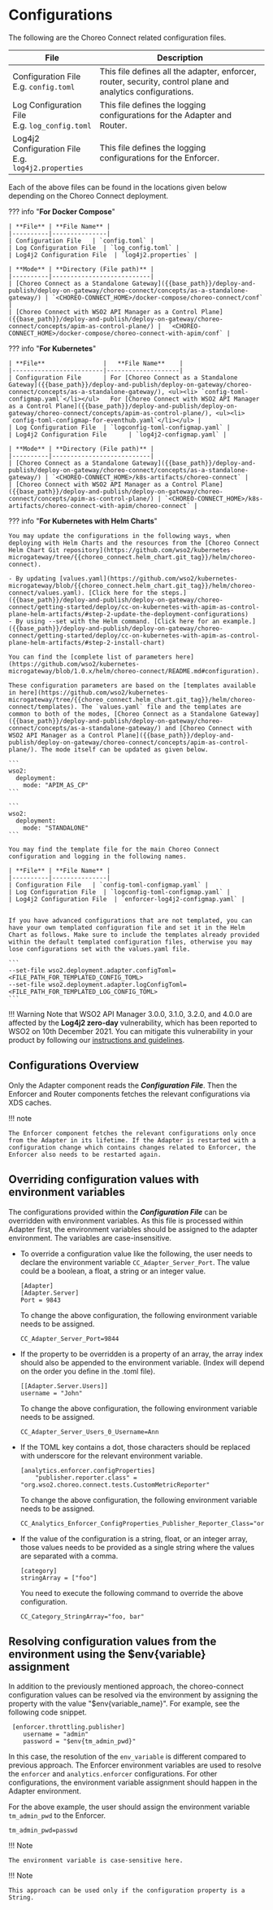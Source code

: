 # Configurations

The following are the Choreo Connect related configuration files.

| **File** | **Description** |
|---------------|---------------------|
| Configuration File </br> E.g. `config.toml` | This file defines all the adapter, enforcer, router, security, control plane and analytics configurations.     | 
| Log Configuration File </br> E.g. `log_config.toml` | This file defines the logging configurations for the Adapter and Router.  | 
| Log4j2 Configuration File </br> E.g. `log4j2.properties` | This file defines the logging configurations for the Enforcer.  |

Each of the above files can be found in the locations given below depending on the Choreo Connect deployment.

??? info "**For Docker Compose**"

    | **File** | **File Name** |
    |----------|---------------|
    | Configuration File   | `config.toml` |
    | Log Configuration File  | `log_config.toml` |
    | Log4j2 Configuration File  | `log4j2.properties` |

    | **Mode** | **Directory (File path)** |
    |----------|---------------------------|
    | [Choreo Connect as a Standalone Gateway]({{base_path}}/deploy-and-publish/deploy-on-gateway/choreo-connect/concepts/as-a-standalone-gateway/) | `<CHOREO-CONNECT_HOME>/docker-compose/choreo-connect/conf` |
    | [Choreo Connect with WSO2 API Manager as a Control Plane]({{base_path}}/deploy-and-publish/deploy-on-gateway/choreo-connect/concepts/apim-as-control-plane/) |  `<CHOREO-CONNECT_HOME>/docker-compose/choreo-connect-with-apim/conf` |

??? info "**For Kubernetes**"

    | **File**                |   **File Name**    |
    |-------------------------|--------------------|
    | Configuration File      | For [Choreo Connect as a Standalone Gateway]({{base_path}}/deploy-and-publish/deploy-on-gateway/choreo-connect/concepts/as-a-standalone-gateway/), <ul><li> `config-toml-configmap.yaml`</li></ul>   For [Choreo Connect with WSO2 API Manager as a Control Plane]({{base_path}}/deploy-and-publish/deploy-on-gateway/choreo-connect/concepts/apim-as-control-plane/), <ul><li> `config-toml-configmap-for-eventhub.yaml`</li></ul> |
    | Log Configuration File  | `logconfig-toml-configmap.yaml` |
    | Log4j2 Configuration File      | `log4j2-configmap.yaml` |

    | **Mode** | **Directory (File path)** |
    |----------|---------------------------|
    | [Choreo Connect as a Standalone Gateway]({{base_path}}/deploy-and-publish/deploy-on-gateway/choreo-connect/concepts/as-a-standalone-gateway/) | `<CHOREO-CONNECT_HOME>/k8s-artifacts/choreo-connect` |
    | [Choreo Connect with WSO2 API Manager as a Control Plane]({{base_path}}/deploy-and-publish/deploy-on-gateway/choreo-connect/concepts/apim-as-control-plane/) | `<CHOREO-CONNECT_HOME>/k8s-artifacts/choreo-connect-with-apim/choreo-connect` |

??? info "**For Kubernetes with Helm Charts**"

    You may update the configurations in the following ways, when deploying with Helm Charts and the resources from the [Choreo Connect Helm Chart Git repository](https://github.com/wso2/kubernetes-microgateway/tree/{{choreo_connect.helm_chart.git_tag}}/helm/choreo-connect). 

    - By updating [values.yaml](https://github.com/wso2/kubernetes-microgateway/blob/{{choreo_connect.helm_chart.git_tag}}/helm/choreo-connect/values.yaml). [Click here for the steps.]({{base_path}}/deploy-and-publish/deploy-on-gateway/choreo-connect/getting-started/deploy/cc-on-kubernetes-with-apim-as-control-plane-helm-artifacts/#step-2-update-the-deployment-configurations)
    - By using --set with the Helm command. [Click here for an example.]({{base_path}}/deploy-and-publish/deploy-on-gateway/choreo-connect/getting-started/deploy/cc-on-kubernetes-with-apim-as-control-plane-helm-artifacts/#step-2-install-chart)

    You can find the [complete list of parameters here](https://github.com/wso2/kubernetes-microgateway/blob/1.0.x/helm/choreo-connect/README.md#configuration).

    These configuration parameters are based on the [templates available in here](https://github.com/wso2/kubernetes-microgateway/tree/{{choreo_connect.helm_chart.git_tag}}/helm/choreo-connect/templates). The `values.yaml` file and the templates are common to both of the modes, [Choreo Connect as a Standalone Gateway]({{base_path}}/deploy-and-publish/deploy-on-gateway/choreo-connect/concepts/as-a-standalone-gateway/) and [Choreo Connect with WSO2 API Manager as a Control Plane]({{base_path}}/deploy-and-publish/deploy-on-gateway/choreo-connect/concepts/apim-as-control-plane/). The mode itself can be updated as given below.

    ```
    wso2:
      deployment:
        mode: "APIM_AS_CP"
    ```

    ```
    wso2:
      deployment:
        mode: "STANDALONE"
    ```

    You may find the template file for the main Choreo Connect configuration and logging in the following names.

    | **File** | **File Name** |
    |----------|---------------|
    | Configuration File   | `config-toml-configmap.yaml` |
    | Log Configuration File  | `logconfig-toml-configmap.yaml` |
    | Log4j2 Configuration File  | `enforcer-log4j2-configmap.yaml` |


    If you have advanced configurations that are not templated, you can have your own templated configuration file and set it in the Helm Chart as follows. Make sure to include the templates already provided within the default templated configuration files, otherwise you may lose configurations set with the values.yaml file.

    ```    
    --set-file wso2.deployment.adapter.configToml=<FILE_PATH_FOR_TEMPLATED_CONFIG_TOML>
    --set-file wso2.deployment.adapter.logConfigToml=<FILE_PATH_FOR_TEMPLATED_LOG_CONFIG_TOML>
    ``` 

!!! Warning
    Note that WSO2 API Manager 3.0.0, 3.1.0, 3.2.0, and 4.0.0 are affected by the **Log4j2 zero-day** vulnerability, which has been reported to WSO2 on 10th December 2021. You can mitigate this vulnerability in your product by following our [instructions and guidelines](https://docs.wso2.com/pages/viewpage.action?pageId=180948677).

## Configurations Overview

Only the Adapter component reads the ***Configuration File***. Then the Enforcer and Router components fetches the relevant configurations via XDS caches.

!!! note

    The Enforcer component fetches the relevant configurations only once from the Adapter in its lifetime. If the Adapter is restarted with a configuration change which contains changes related to Enforcer, the Enforcer also needs to be restarted again.


## Overriding configuration values with environment variables

The configurations provided within the ***Configuration File*** can be overridden with environment variables. As this file is processed within Adapter first, the environment variables should be assigned
to the adapter environment. The variables are case-insensitive.

- To override a configuration value like the following, the user needs to declare the environment variable
`CC_Adapter_Server_Port`. The value could be a boolean, a float, a string or an integer value.

    ```
    [Adapter]
    [Adapter.Server]
    Port = 9843
    ```

    To change the above configuration, the following environment variable needs to be assigned.

    ```
    CC_Adapter_Server_Port=9844
    ```

- If the property to be overridden is a property of an array, the array index should also be appended to the 
environment variable. (Index will depend on the order you define in the .toml file).

    ```
    [[Adapter.Server.Users]]
    username = "John"
    ```

    To change the above configuration, the following environment variable needs to be assigned.

    ```
    CC_Adapter_Server_Users_0_Username=Ann
    ```


- If the TOML key contains a dot, those characters should be replaced with underscore for the relevant 
environment variable.

    ```
    [analytics.enforcer.configProperties]
        "publisher.reporter.class" = "org.wso2.choreo.connect.tests.CustomMetricReporter"
    ```            

    To change the above configuration, the following environment variable needs to be assigned.

    ```
    CC_Analytics_Enforcer_ConfigProperties_Publisher_Reporter_Class="org.example.CustomMetricReporter"
    ```

- If the value of the configuration is a string, float, or an integer array, those values needs to be provided as
a single string where the values are separated with a comma. 

    ```
    [category]
    stringArray = ["foo"]
    ```

    You need to execute the following command to override the above configuration.

    ```
    CC_Category_StringArray="foo, bar"
    ```


## Resolving configuration values from the environment using the $env{variable} assignment

In addition to the previously mentioned approach, the choreo-connect configuration values can be resolved via the environment by assigning the property with the value "$env{variable_name}". For example, see the following code snippet.

```
 [enforcer.throttling.publisher]
    username = "admin"
    password = "$env{tm_admin_pwd}"
```    

In this case, the resolution of the `env_variable` is different compared to previous approach. The Enforcer environment variables are used to resolve the `enforcer` and `analytics.enforcer` configurations. For other configurations, the environment variable assignment should happen in the Adapter environment.

For the above example, the user should assign the environment variable `tm_admin_pwd` to the Enforcer.

```
tm_admin_pwd=passwd
```

!!! Note

    The environment variable is case-sensitive here.
    

!!! Note

    This approach can be used only if the configuration property is a String. 
